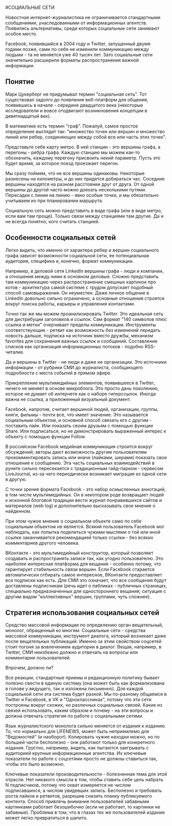 #СОЦИАЛЬНЫЕ СЕТИ

Новостная интернет-журналистика не ограничивается стандартными сообщениями, унаследованными от информационных агентств. Появились альтернативы, среди которых социальные сети занимают особое место.

Facebook, появившийся в 2004 году и Twitter, запущенный двумя годами позже, сами по себе не изменили коммуникацию между людьми - та не меняется уже 40 тысяч лет. Зато социальные сети значительно расширили форматы распространения важной информации.

## Понятие

Марк Цукерберг не придумывал термин "социальная сеть". Тот существовал задолго до появления веб-платформ для общения, появившись в начале - середине двадцатого века (некоторые исследователи и вовсе отодвигают возникновения концепции в девятнадцатый век).

В математике есть термин "граф". Пожалуй, самое простое определение выглядит так: "множество точек или вершин и множество линий или ребер, соединяющих между собой все или часть этих точек". 

Представьте себе карту метро. В ней станции - это вершины графа, а перегоны - ребра графа. Каждую станцию мы можем как-то обозначить, каждому перегону присвоить некий параметр. Пусть это будет время, за которое поезд проезжает перегон.

Мы сразу поймем, что не все вершины одинаковы. Некоторые разнесены на километры, и до них придется добираться час. Соседние вершины находятся на разном расстоянии друг от друга. От одной вершины до другой часто можно доехать несколькими путями. Пересадки с линии на линию - явно особые точки, и мы обязательно учитываем их при планировании маршрута.

Социальную сеть можно представить в виде графа (или в виде метро, если вам там проще). Только связи между станциями там другие. Да и не всегда понятно, кого считать станцией.

## Особенности социальных сетей

Легко видеть, что именно от характера ребер и вершин социального графа зависят возможности социальной сети, ее потенциальная аудитория, специфика и, конечно, формат коммуникации.

Например, в деловой сети LinkedIn вершины графа - люди и компании, а отношения между ними в основном деловые. Сложно представить там коммуникацию через распространение смешных картинок про котов - архитектура самой системе с трудом допускает подобный способ самовыражения. Он неуместен. Даже личное общение в LinkedIn довольно сильно ограничено, а основные отношения строятся вокруг поиска работы, карьеры и управления контактами.

Точно так же мы можем проанализировать Twitter. Это идеальная сеть для дистрибуции заголовков и ссылок. Сам формат "140 символов плюс ссылка и метки" очерчивает пределы коммуникации. Инструменты соответствующие - ретвит как возможность без изменений передать новость дальше, подписка на источник вместо дружбы, механизм favorites для сохранения важных ссылок и сообщений. Составление списков как организация информационных потоков - подобно RSS-читалке.

Да и вершины в Twitter - не люди и даже не организации. Это источники информации - от рубрики СМИ до журналиста, сообщающего подробности с места событий в прямом эфире. 

Прикрепление мультимедийных элементов, появившееся в Twitter, ничего не меняет в основе микроблога. Это просто дань поколению, которое не думает об интернете как о наборе гиперссылок. Иногда важна не ссылка, а приложенный визуальный документ.

Facebook, напротив, считает вершиной людей, организации, группы, книги, фильмы - почти все, что имеет значение. Это называется социальным объектом, и основной способ связать его с другим - поставить лайк. Или показать своим друзьям с помощью функции Share. Или подписаться, но не демонстрировать выраженный интерес к объекту с помощью функции Follow.

В российском Facebook медийная коммуникация строится вокруг обсуждений; авторы дают возможность другим пользователям прокомментировать запись или иначе (лайками, шерами) показать свое отношение к сообщению. Эта часть социальных взаимодействий в рунете сильно пересекается с традиционным гайд-парком - сервисом LiveJournal, из-за чего периодически возникает миграция из одной сети в другую.

С точки зрения формата Facebook - это набор осмысленных аннотаций, в том числе мультимедийных. Он в некотором роде возвращает людей к исконной блоговой традиции вести журнал понравившихся сайтов и материалов (web log) и дополнительно высказывать свое мнение о найденном.

При этом чужое мнение о социальном объекте само по себе социальным объектом не является. Всякий пользователь Facebook мог наблюдать, как попытка поделиться чужими мыслями о той или иной ссылке заканчивается рекомендацией только ссылки - без всяких комментариев другого человека.

ВКонтакте - это мультимедийный конструктор, который позволяет создавать и распространять записи так, как угодно пользователю. Это наиболее интересная платформа для вещания - особенно потому, что гарантирует стабильность связи вершин. Если Facebook старается автоматически отбирать самое интересное, ВКонтакте предоставляет все подписки как есть. Для СМИ это означает, что все сообщения будут доставлены подписчикам (речь идет о пабликах - публичных страницах, специально предназначенных для одностороннего вещания; ситуация с другим видом "коллективных" вершин, группами, чуть сложнее).

## Стратегия использования социальных сетей

Средство массовой информации по определению орган вещательный, монолог, обращенный ко многим. Социальные сети - средства массовой коммуникации, инструмент диалога, который возникает даже после вещательных публикаций. Именно за этим свойством соцсетей стоит погоня за вовлечением аудитории в диалог. Вещая, например, в Twitter, СМИ неизбежно должно и отвечать на вопросы или комментарии пользователей.

Впрочем, должно ли?

Все реакции, стандартные приемы и редакционную политику бывает полезно свести в единую систему (она может быть как формализована в голове у ведущего, так и изложена письменно). Для каждой социальной сети эта система будет разной. Мы по-разному общаемся в Twitter и Facebook, в VK и "Одноклассниках", потому что эти сети построены вокруг схожих, но различных социальных связей. Какие из связей использовать, каким образом и почему - на эти вопросы и должна отвечать стратегия по работе с социальными сетями.

Язык журналистского монолога сильно меняется от издания к изданию. То, что нормально для LIFENEWS, может быть неприемлемо для "Ведомостей" (и наоборот). Копировать чужие находки можно, но по большей части бесполезно - они работают только для конкретного издания. Грустно, например, видеть, как пытаются заигрывать с аудиторией крупные информационные агентства. Их ключевые показатели по работе с соцсетями просто не должны ставиться так, чтобы это было возможно.

Ключевые показатели производительности - болезненная тема для этой отрасли. Нет никакого смысла в том, чтобы ставить себе цель набрать N подписчиков, потому что охват измеряется не числом подписавшихся, а числом увидевших запись. Бесполезно и требовать роста лайков и ретвитов, разрешив снизить планку публикуемого контента. Способ привлечь внимание пользователей забавными картинками работает безошибочно (если не работает, то картинки не забавные). Проблема в том, что в глазах тех же пользователей издание может легко превратиться в шапито.

